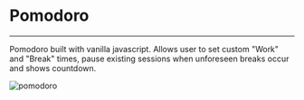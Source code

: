 # Pomodoro

----
Pomodoro built with vanilla javascript. Allows user to set custom "Work" and "Break" times, pause existing sessions when unforeseen breaks occur and shows countdown. 

![pomodoro](https://user-images.githubusercontent.com/41505038/51429554-be360380-1bcc-11e9-819e-16cd3a27c133.gif)
